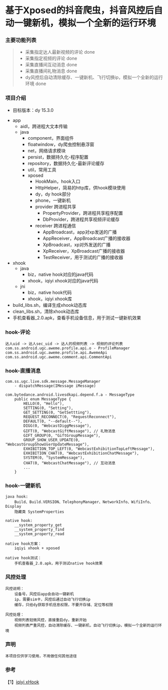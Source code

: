 # 基于Xposed的抖音爬虫，抖音风控后自动一键新机，模拟一个全新的运行环境

### 主要功能列表
> - 采集指定达人最新视频的评论 done
> - 采集指定视频的评论 done
> - 采集直播间互动消息 done
> - 采集直播间礼物消息 done
> - dy风控后自动清除缓存、一键新机、飞行切换ip，模拟一个全新的运行环境 done

### 项目介绍
* 目标版本：dy 15.3.0
- app
  - aidl，跨进程大文本传输
  - java
    - component，界面组件
    - floatwindow，dy爬虫控制悬浮窗
    - net，网络请求模块
    - persist，数据持久化-程序配置
    - repository，数据持久化-最新评论缓存
    - util，常用工具
    - xposed
      - HookMain，hook入口
      - HttpHelper，简易的http库，供hook模块使用
      - dy，dy hook部分
      - phone，一键新机
      - provider 跨进程共享
        - PropertyProvider，跨进程共享程序配置
        - DbProvider，跨进程共享视频评论缓存
      - receiver 跨进程通信
        - AppBroadcast，app对xp发送的广播
        - AppReceiver，AppBroadcast广播的接收器
        - XpBroadcast，xp对外发送的广播
        - XpReceiver，XpBroadcast广播的接收器
        - TestReceiver，用于测试的广播的接收器
- xhook
  - java
    - biz，native hook对应的java代码
    - xhook，iqiyi xhook对应的java代码
  - jni
    - biz，native hook代码
    - xhook，iqiyi xhook库
- build_libs.sh，编译生成xhook动态库
- clean_libs.sh，清除xhook动态库
- 手机查看器_2.0.apk，查看手机设备信息，用于测试一键新机效果

### hook-评论
```
达人uid -> 达人sec_uid -> 达人的视频列表 -> 视频的评论列表
com.ss.android.ugc.aweme.profile.api.o - ProfileManager
com.ss.android.ugc.aweme.profile.api.AwemeApi
com.ss.android.ugc.aweme.comment.api.CommentApi
```

### hook-直播消息
```
com.ss.ugc.live.sdk.message.MessageManager
    - dispatchMessage(IMessage iMessage)

com.bytedance.android.livesdkapi.depend.f.a - MessageType
    public enum MessageType {
        HELLO(0, "Hello"),
        SETTING(0, "Setting"),
        GET_SETTING(0, "GetSettting"),
        REQUEST_RECONNECT(0, "RequestReconnect"),
        DEFAULT(0, "--default--"),
        DIGG(0, "WebcastDiggMessage"),
        GIFT(0, "WebcastGiftMessage"), // 礼物消息
        GIFT_GROUP(0, "GiftGroupMessage"),
        GROUP_SHOW_USER_UPDATE(0, "WebcastGroupShowUserUpdateMessage"),
        EXHIBITION_TOP_LEFT(0, "WebcastExhibitionTopLeftMessage"),
        EXHIBITION_CHAT(0, "WebcastExhibitionChatMessage"),
        SYSTEM(0, "SystemMessage"),
        CHAT(0, "WebcastChatMessage"), // 互动消息
        ...
    }
```

### hook-一键新机
```
java hook:
    Build、Build.VERSION、TelephonyManager、NetworkInfo、WifiInfo、Display
    隐藏类 SystemProperties

native hook:
    __system_property_get
    __system_property_find
    __system_property_read

native hook方案：
    iqiyi xhook + xposed

native hook测试：
    手机查看器_2.0.apk，用于测试native hook效果
```

### 风控处理
```
风控说明：
    设备号，风控后app会自动一键新机
    ip，需要sim卡，风控后通过自动飞行切换ip
    缓存，只给dy获取手机信息权限，不要开存储、定位等权限

风控处理：
    视频列表轻微风控，直接重启dy，重新开始
    视频列表严重风控，自动清除缓存、一键新机，自动飞行切换ip，模拟一个全新的运行环境
```

### 声明
```
本项目仅供学习使用，不用做任何其他途径
```

### 参考
【1】[iqiyi xHook](https://github.com/iqiyi/xHook)
